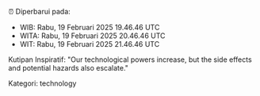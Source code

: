 ⏰ Diperbarui pada:
- WIB: Rabu, 19 Februari 2025 19.46.46 UTC
- WITA: Rabu, 19 Februari 2025 20.46.46 UTC
- WIT: Rabu, 19 Februari 2025 21.46.46 UTC

Kutipan Inspiratif:
"Our technological powers increase, but the side effects and potential hazards also escalate."


Kategori: technology

